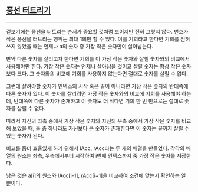 ## [풍선 터트리기](https://school.programmers.co.kr/learn/courses/30/lessons/68646)

---

겉보기에는 풍선을 터트리는 순서가 중요할 것처럼 보이지만 전혀 그렇지 않다. 번호가 작은 풍선을 터트리는 행위는 최대 1회만 할 수 있다. 이를 기회라고 한다면 기회를 전혀 쓰지 않았을 때는 언제나 a의 숫자 중 가장 작은 숫자만이 살아남는다.

만약 다른 숫자를 살리고자 한다면 기회를 이 가장 작은 숫자와 살릴 숫자와의 비교에서 사용해야만 한다. 가장 작은 숫자는 언제나 살아남을 것이고 살릴 숫자는 항상 작은 숫자보다 크다. 그 숫자와의 비교에 기회를 사용하지 않는다면 절대로 숫자를 살릴 수 없다.

그런데 살려야할 숫자가 인덱스의 시작 혹은 끝이 아니라면 가장 작은 숫자의 반대쪽에 다른 숫자가 있다. 이 숫자를 살리려면 가장 작은 숫자와의 비교에 기회를 사용해야 하는데, 반대쪽에 다른 숫자가 존재하고 이 숫자도 더 작다면 기회 한 번 만으로는 절대로 숫자를 살릴 수 없다.

따라서 자신의 좌측 중에서 가장 작은 숫자와 자신의 우측 중에서 가장 작은 숫자를 비교해 보았을 때, 둘 중 하나라도 자신보다 큰 숫자가 존재한다면 이 숫자는 끝까지 살릴 수 있는 숫자가 된다.

비교를 좀더 효율있게 하기 위해서 lAcc, rAcc라는 두 개의 배열을 만들었다. 각각의 배열의 원소는 좌측, 우측에서부터 시작하여 i번째 인덱스까지 중 가장 작은 숫자를 저장한다.

남은 것은 a[i]의 원소와 lAcc[i-1], rAcc[i+1]을 비교하여 조건에 맞는지 확인하는 일 뿐이다.
